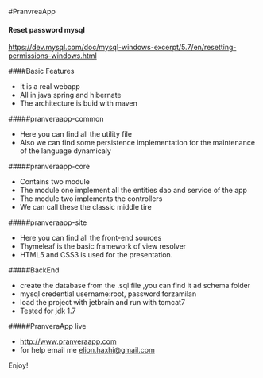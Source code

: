 #PranvreaApp


#### Reset password mysql
https://dev.mysql.com/doc/mysql-windows-excerpt/5.7/en/resetting-permissions-windows.html


####Basic Features

* It is a real webapp
* All in java spring and hibernate
* The architecture is buid with maven


#####pranveraapp-common
* Here you can find all the utility file 
* Also we can find some persistence implementation for the maintenance of the language dynamicaly

#####pranveraapp-core
* Contains two module
* The module one implement all the entities dao and service of the app
* The module two implements the controllers
* We can call these the classic middle tire

#####pranveraapp-site
* Here you can find all the front-end sources
* Thymeleaf is the basic framework of view resolver
* HTML5 and CSS3 is used for the presentation.

#####BackEnd
* create the database from the .sql file ,you can find it ad schema folder
* mysql credential username:root, password:forzamilan
* load the project with jetbrain and run with tomcat7
* Tested for jdk 1.7

#####PranveraApp live
* http://www.pranveraapp.com
* for help email me elion.haxhi@gmail.com


Enjoy!

